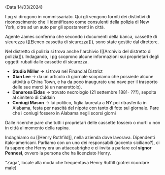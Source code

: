 (Data 14/03/2024)

I pg si dirogono in commissariato.
Qui gli vengono forniti dei distintivi di riconoscimento che li identificano come consulenti della polizia di New York, oltre ad un auto per gli spostamenti in città.

Agente James conferma che secondo i documenti della banca, cassette di sicurezza ([[Elenco cassetta di sicurezza]]), sono state gestite dal direttore.

Nel distretto di polizia si trova anche l'archivio ([[Archivio del distretto di polizia]]). Indagando, i pg scoprono alcune informazioni sui proprietari degli oggetti rubati dalle cassette di sicurezza.

- **Studio Miller** -> si trova nel Financial District
- **Xian Lee** -> da un articolo di giornale scopriamo che possiede alcune attività a China Town, e ha da poco inaugurato una nave per il trasporto delle sue merci (è un nanerottolo).
- **Danarosa Eidas** -> trovato necrologio (21 settembre 1881- ???), sepolta al cimitero di Caldain
- **Coniugi Mason** -> lui politico, figlia laureata a NY poi ritrasferita in Alabama, festa per nascità del nipote con tanto di foto sul giornale. Pare che i coniugi fossero in Alabama negli scorsi giorni

Dalle ricerche pare che tutti i proprietari delle cassette fossero o morti o non in città al momento della rapina.

Indaghiamo su [[Henry Ruthfild]], nella azienda dove lavorava. Dipendenti italo-americani.
Parliamo con un uno dei responsabili (accento siciliano?), ci fa sapere che Herny era un attaccabrighe e ci invita a parlare col **signor Pennesi**, ovvero la persona che ha licenziato Henry.

"Zaga", locale alla moda che frequentava Henry Rutfill (potrei ricordare male)






